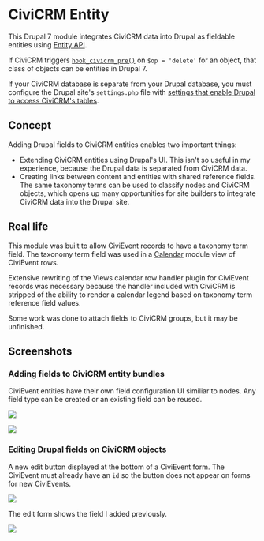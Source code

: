 CiviCRM Entity
==============

This Drupal 7 module integrates CiviCRM data into Drupal as fieldable entities using
[Entity API][1].

If CiviCRM triggers [`hook_civicrm_pre()`][2] on `$op = 'delete'` for an object, that
class of objects can be entities in Drupal 7.

If your CiviCRM database is separate from your Drupal database, you must configure the
Drupal site's `settings.php` file with [settings that enable Drupal to access CiviCRM's
tables][4].

[1]: http://drupal.org/project/entity
[2]: http://wiki.civicrm.org/confluence/display/CRMDOC41/CiviCRM+hook+specification
[3]: http://drupal.org/project/calendar
[4]: http://wiki.civicrm.org/confluence/display/CRMDOC40/Views3+Integration

Concept
-------

Adding Drupal fields to CiviCRM entities enables two important things:

* Extending CiviCRM entities using Drupal's UI. This isn't so useful in my experience,
  because the Drupal data is separated from CiviCRM data.
* Creating links between content and entities with shared reference fields. The same
  taxonomy terms can be used to classify nodes and CiviCRM objects, which opens up many
  opportunities for site builders to integrate CiviCRM data into the Drupal site.

Real life
---------

This module was built to allow CiviEvent records to have a taxonomy term field. The
taxonomy term field was used in a [Calendar][3] module view of CiviEvent rows.

Extensive rewriting of the Views calendar row handler plugin for CiviEvent records was
necessary because the handler included with CiviCRM is stripped of the ability to render
a calendar legend based on taxonomy term reference field values.

Some work was done to attach fields to CiviCRM groups, but it may be unfinished.

Screenshots
-----------

### Adding fields to CiviCRM entity bundles

CiviEvent entities have their own field configuration UI similiar to nodes. Any field type
can be created or an existing field can be reused.

![](http://bangpound.github.io/civicrmentity/images/civicrm-entities-field-ui-1.png)

![](http://bangpound.github.io/civicrmentity/images/civicrm-entities-field-ui-2.png)

### Editing Drupal fields on CiviCRM objects

A new edit button displayed at the bottom of a CiviEvent form. The CiviEvent must already
have an `id` so the button does not appear on forms for new CiviEvents.

![](http://bangpound.github.io/civicrmentity/images/civicrm-entities-edit-fields-button.png)

The edit form shows the field I added previously.

![](http://bangpound.github.io/civicrmentity/images/civicrm-entities-edit-form.png)
